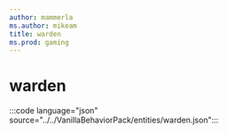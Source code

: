 ```yaml
---
author: mammerla
ms.author: mikeam
title: warden
ms.prod: gaming
---
```


# warden

:::code language="json" source="../../VanillaBehaviorPack/entities/warden.json":::
